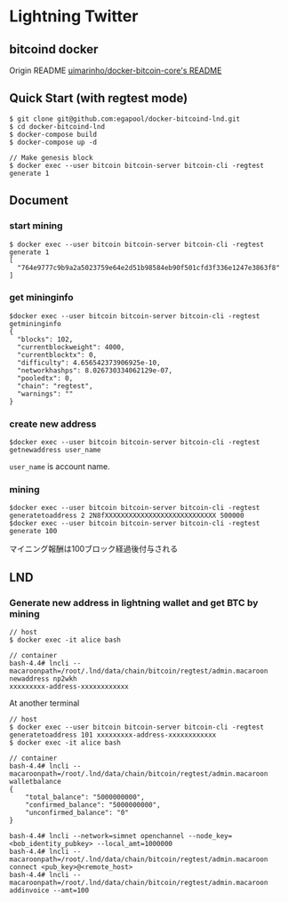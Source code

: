 # Lightning Twitter

## bitcoind docker
Origin README [uimarinho/docker-bitcoin-core's README](https://github.com/ruimarinho/docker-bitcoin-core/blob/master/README.md)

## Quick Start (with regtest mode)

```
$ git clone git@github.com:egapool/docker-bitcoind-lnd.git
$ cd docker-bitcoind-lnd
$ docker-compose build
$ docker-compose up -d

// Make genesis block
$ docker exec --user bitcoin bitcoin-server bitcoin-cli -regtest generate 1 
```

## Document

### start mining
```
$ docker exec --user bitcoin bitcoin-server bitcoin-cli -regtest generate 1
[
  "764e9777c9b9a2a5023759e64e2d51b98584eb90f501cfd3f336e1247e3863f8"
]
```

### get mininginfo
```
$docker exec --user bitcoin bitcoin-server bitcoin-cli -regtest getmininginfo
{
  "blocks": 102,
  "currentblockweight": 4000,
  "currentblocktx": 0,
  "difficulty": 4.656542373906925e-10,
  "networkhashps": 8.026730334062129e-07,
  "pooledtx": 0,
  "chain": "regtest",
  "warnings": ""
}
```

### create new address
```
$docker exec --user bitcoin bitcoin-server bitcoin-cli -regtest getnewaddress user_name
```
`user_name` is account name.

### mining
```
$docker exec --user bitcoin bitcoin-server bitcoin-cli -regtest generatetoaddress 2 2N8fXXXXXXXXXXXXXXXXXXXXXXXXXXXX 500000
$docker exec --user bitcoin bitcoin-server bitcoin-cli -regtest generate 100
```
マイニング報酬は100ブロック経過後付与される

## LND
### Generate new address in lightning wallet and get BTC by mining
```
// host
$ docker exec -it alice bash

// container
bash-4.4# lncli --macaroonpath=/root/.lnd/data/chain/bitcoin/regtest/admin.macaroon newaddress np2wkh
xxxxxxxxx-address-xxxxxxxxxxxx
```

At another terminal

```
// host
$ docker exec --user bitcoin bitcoin-server bitcoin-cli -regtest generatetoaddress 101 xxxxxxxxx-address-xxxxxxxxxxxx
$ docker exec -it alice bash

// container
bash-4.4# lncli --macaroonpath=/root/.lnd/data/chain/bitcoin/regtest/admin.macaroon walletbalance
{
    "total_balance": "5000000000",
    "confirmed_balance": "5000000000",
    "unconfirmed_balance": "0"
}
```

```
bash-4.4# lncli --network=simnet openchannel --node_key=<bob_identity_pubkey> --local_amt=1000000
bash-4.4# lncli --macaroonpath=/root/.lnd/data/chain/bitcoin/regtest/admin.macaroon connect <pub_key>@<remote_host>
bash-4.4# lncli --macaroonpath=/root/.lnd/data/chain/bitcoin/regtest/admin.macaroon addinvoice --amt=100




